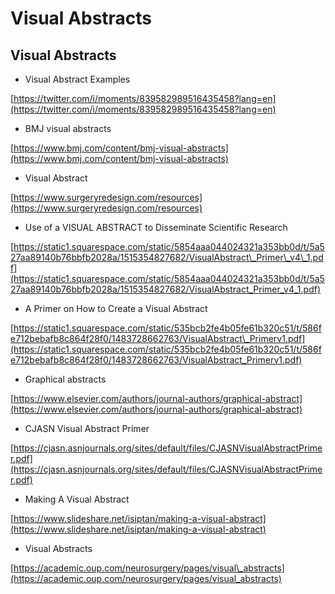 # Visual Abstracts

## Visual Abstracts

* Visual Abstract Examples 

[https://twitter.com/i/moments/839582989516435458?lang=en](https://twitter.com/i/moments/839582989516435458?lang=en)

* BMJ visual abstracts

[https://www.bmj.com/content/bmj-visual-abstracts](https://www.bmj.com/content/bmj-visual-abstracts)

* Visual Abstract

[https://www.surgeryredesign.com/resources](https://www.surgeryredesign.com/resources)

* Use of a VISUAL ABSTRACT to Disseminate Scientific Research

[https://static1.squarespace.com/static/5854aaa044024321a353bb0d/t/5a527aa89140b76bbfb2028a/1515354827682/VisualAbstract\_Primer\_v4\_1.pdf](https://static1.squarespace.com/static/5854aaa044024321a353bb0d/t/5a527aa89140b76bbfb2028a/1515354827682/VisualAbstract_Primer_v4_1.pdf)

* A Primer on How to Create a Visual Abstract

[https://static1.squarespace.com/static/535bcb2fe4b05fe61b320c51/t/586fe712bebafb8c864f28f0/1483728662763/VisualAbstract\_Primerv1.pdf](https://static1.squarespace.com/static/535bcb2fe4b05fe61b320c51/t/586fe712bebafb8c864f28f0/1483728662763/VisualAbstract_Primerv1.pdf)

* Graphical abstracts

[https://www.elsevier.com/authors/journal-authors/graphical-abstract](https://www.elsevier.com/authors/journal-authors/graphical-abstract)

* CJASN Visual Abstract Primer 

[https://cjasn.asnjournals.org/sites/default/files/CJASNVisualAbstractPrimer.pdf](https://cjasn.asnjournals.org/sites/default/files/CJASNVisualAbstractPrimer.pdf)

* Making A Visual Abstract

[https://www.slideshare.net/isiptan/making-a-visual-abstract](https://www.slideshare.net/isiptan/making-a-visual-abstract)

* Visual Abstracts

[https://academic.oup.com/neurosurgery/pages/visual\_abstracts](https://academic.oup.com/neurosurgery/pages/visual_abstracts)


